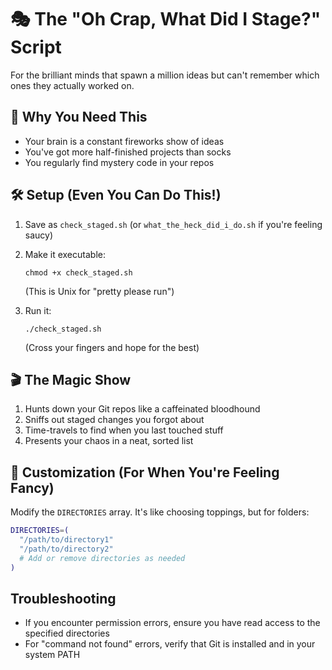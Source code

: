 # 🎭 The "Oh Crap, What Did I Stage?" Script

For the brilliant minds that spawn a million ideas but can't remember which ones they actually worked on.

## 🧠 Why You Need This

- Your brain is a constant fireworks show of ideas
- You've got more half-finished projects than socks
- You regularly find mystery code in your repos

## 🛠 Setup (Even You Can Do This!)

1. Save as `check_staged.sh` (or `what_the_heck_did_i_do.sh` if you're feeling saucy)
2. Make it executable:
   ```
   chmod +x check_staged.sh
   ```
   (This is Unix for "pretty please run")

3. Run it:
   ```
   ./check_staged.sh
   ```
   (Cross your fingers and hope for the best)

## 🎬 The Magic Show

1. Hunts down your Git repos like a caffeinated bloodhound
2. Sniffs out staged changes you forgot about
3. Time-travels to find when you last touched stuff
4. Presents your chaos in a neat, sorted list

## 🎨 Customization (For When You're Feeling Fancy)

Modify the `DIRECTORIES` array. It's like choosing toppings, but for folders:

```bash
DIRECTORIES=(
  "/path/to/directory1"
  "/path/to/directory2"
  # Add or remove directories as needed
)
```

## Troubleshooting

- If you encounter permission errors, ensure you have read access to the specified directories
- For "command not found" errors, verify that Git is installed and in your system PATH